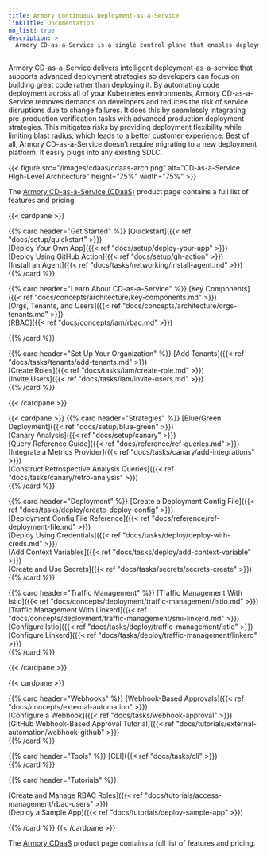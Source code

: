 ```yaml
---
title: Armory Continuous Deployment-as-a-Service
linkTitle: Documentation
no_list: true
description: >
  Armory CD-as-a-Service is a single control plane that enables deployment to multiple Kubernetes clusters using CD-as-a-Service's secure, one-way Kubernetes agents. These agents facilitate multi-cluster orchestration and advanced deployment strategies, such as canary and blue/green, for your apps.
---
```


Armory CD-as-a-Service delivers intelligent deployment-as-a-service that supports advanced deployment strategies so developers can focus on building great code rather than deploying it. By automating code deployment across all of your Kubernetes environments, Armory CD-as-a-Service removes demands on developers and reduces the risk of service disruptions due to change failures. It does this by seamlessly integrating pre-production verification tasks with advanced production deployment strategies. This mitigates risks by providing deployment flexibility while limiting blast radius, which leads to a better customer experience. Best of all, Armory CD-as-a-Service doesn’t require migrating to a new deployment platform. It easily plugs into any existing SDLC.

{{< figure src="/images/cdaas/cdaas-arch.png" alt="CD-as-a-Service High-Level Architecture" height="75%" width="75%" >}}

The [Armory CD-as-a-Service (CDaaS)](https://www.armory.io/products/continuous-deployment-as-a-service/) product page contains a full list of features and pricing.

{{< cardpane >}}

{{% card header="Get Started" %}}
[Quickstart]({{< ref "docs/setup/quickstart" >}})</br>
[Deploy Your Own App]({{< ref "docs/setup/deploy-your-app" >}})</br>
[Deploy Using GitHub Action]({{< ref "docs/setup/gh-action" >}})</br>
[Install an Agent]({{<  ref "docs/tasks/networking/install-agent.md" >}})</br>
{{% /card %}}

{{% card header="Learn About CD-as-a-Service" %}}
[Key Components]({{<  ref "docs/concepts/architecture/key-components.md" >}})</br>
[Orgs, Tenants, and Users]({{<  ref "docs/concepts/architecture/orgs-tenants.md" >}})</br>
[RBAC]({{<  ref "docs/concepts/iam/rbac.md" >}})</br>

{{% /card %}}

{{% card header="Set Up Your Organization" %}}
[Add Tenants]({{<  ref "docs/tasks/tenants/add-tenants.md" >}})</br>
[Create Roles]({{<  ref "docs/tasks/iam/create-role.md" >}})</br>
[Invite Users]({{<  ref "docs/tasks/iam/invite-users.md" >}})</br>
{{% /card %}}

{{< /cardpane >}}

{{< cardpane >}}
{{% card header="Strategies" %}}
[Blue/Green Deployment]({{< ref "docs/setup/blue-green" >}})</br>
[Canary Analysis]({{< ref "docs/setup/canary" >}})</br>
[Query Reference Guide]({{< ref "docs/reference/ref-queries.md" >}})</br>
[Integrate a Metrics Provider]({{< ref "docs/tasks/canary/add-integrations" >}})</br>
[Construct Retrospective Analysis Queries]({{< ref "docs/tasks/canary/retro-analysis" >}})</br>
{{% /card %}}



{{% card header="Deployment" %}}
[Create a Deployment Config File]({{< ref "docs/tasks/deploy/create-deploy-config" >}})</br>
[Deployment Config File Reference]({{< ref "docs/reference/ref-deployment-file.md" >}})</br>
[Deploy Using Credentials]({{< ref "docs/tasks/deploy/deploy-with-creds.md" >}})</br>
[Add Context Variables]({{< ref "docs/tasks/deploy/add-context-variable" >}})</br>
[Create and Use Secrets]({{< ref "docs/tasks/secrets/secrets-create" >}})</br>
{{% /card %}}

{{% card header="Traffic Management" %}}
[Traffic Management With Istio]({{<  ref "docs/concepts/deployment/traffic-management/istio.md" >}})</br>
[Traffic Management With Linkerd]({{<  ref "docs/concepts/deployment/traffic-management/smi-linkerd.md" >}})</br>
[Configure Istio]({{< ref "docs/tasks/deploy/traffic-management/istio" >}})</br>
[Configure Linkerd]({{< ref "docs/tasks/deploy/traffic-management/linkerd" >}})</br>
{{% /card %}}

{{< /cardpane >}}

{{< cardpane >}}


{{% card header="Webhooks" %}}
[Webhook-Based Approvals]({{< ref "docs/concepts/external-automation" >}})</br>
[Configure a Webhook]({{< ref "docs/tasks/webhook-approval" >}})</br>
[GitHub Webhook-Based Approval Tutorial]({{<  ref "docs/tutorials/external-automation/webhook-github" >}})</br>
{{% /card %}}

{{% card header="Tools" %}}
[CLI]({{< ref "docs/tasks/cli" >}})</br>
{{% /card %}}

{{% card header="Tutorials" %}}

[Create and Manage RBAC Roles]({{<  ref "docs/tutorials/access-management/rbac-users" >}})</br>
[Deploy a Sample App]({{<  ref "docs/tutorials/deploy-sample-app" >}})</br>


{{% /card %}}
{{< /cardpane >}}

<!-- Anna asked for this link to be here -->
The [Armory CDaaS](https://www.armory.io/products/continuous-deployment-as-a-service/) product page contains a full list of features and pricing.

<!--
## Docs organization

* [Get Started]({{< ref "docs/setup" >}}): This section contains guides to quickly get you started using core CD-as-a-Service functionality.
* [Concepts]({{< ref "docs/concepts" >}}): These pages explain aspects of CD-as-a-Service. The content is objective, containing architecture, definitions, rules, and guidelines. Rather than containing a sequence of steps, these pages link to related tasks and tutorials.
* [Guides]({{< ref "docs/tasks" >}}): Pages in the this section show you how to perform discreet tasks (single procedures) by following a short series of steps that produce an intended outcome. Task content expects a minimum level of background knowledge, and each page links to conceptual content that you should be familiar with before you begin the task.
* [Tutorials]({{< ref "docs/tutorials" >}}): A tutorial is an end-to-end example of how to do accomplish a goal and is comprised of several tasks performed in sequence. For example, a tutorial might show you how to deploy an demo app by cloning a repo, logging in using the CLI, creating a deployment file, and finally deploying the app. Like a task, a tutorial should link to content you should know and items you should complete before starting the tutorial.
* [Reference]({{< ref "docs/reference" >}}): This section contains both manually maintained and autogenerated reference material such as a breakdown of the deployment file, canary analysis queries, and CLI command options.
* [Release Notes]({{< ref "docs/release-notes" >}})
 -->
